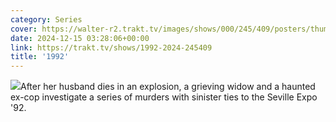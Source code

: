 ```yaml
---
category: Series
cover: https://walter-r2.trakt.tv/images/shows/000/245/409/posters/thumb/6f5c02c195.jpg.webp
date: 2024-12-15 03:28:06+00:00
link: https://trakt.tv/shows/1992-2024-245409
title: '1992'
---
```


![](https://walter-r2.trakt.tv/images/shows/000/245/409/fanarts/thumb/09847f5bc8.jpg)After her husband dies in an explosion, a grieving widow and a haunted ex-cop investigate a series of murders with sinister ties to the Seville Expo '92.
